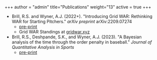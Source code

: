 +++
author = "admin"
title="Publications"
weight="13"
active = true
+++

* Brill, R.S. and Wyner, A.J. (2022+). "Introducing Grid WAR: Rethinking WAR for Starting Pitchers." _arXiv preprint_ arXiv:2209.07274 
    * [pre-print](https://arxiv.org/abs/2209.07274)      
    * Grid WAR Standings at [gridwar.xyz](https://gridwar.xyz)
* Brill, R.S., Deshpande, S.K., and Wyner, A.J. (2023). "A Bayesian analysis of the time through the order penalty in baseball." _Journal of Quantitative Analysis in Sports_
    * [pre-print](https://arxiv.org/abs/2210.06724)   

